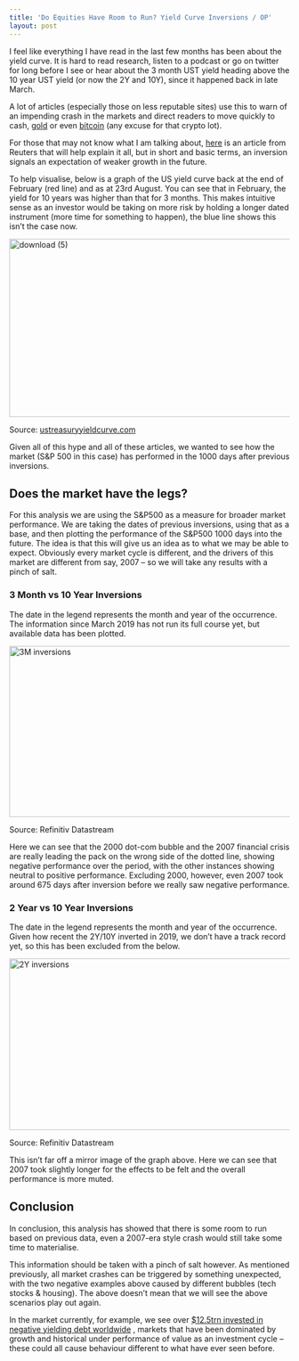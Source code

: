 ```yaml
---
title: 'Do Equities Have Room to Run? Yield Curve Inversions / OP'
layout: post
---
```

I feel like everything I have read in the last few months has been about the yield curve. It is hard to read research, listen to a podcast or go on twitter for long before I see or hear about the 3 month UST yield heading above the 10 year UST yield (or now the 2Y and 10Y), since it happened back in late March.

A lot of articles (especially those on less reputable sites) use this to warn of an impending crash in the markets and direct readers to move quickly to cash, [gold](https://www.fxstreet.com/analysis/yield-curve-inverted-even-more-is-it-finally-time-for-buying-gold-201903281350) or even [bitcoin](https://www.newsbtc.com/2019/08/15/what-is-us-yield-curve-and-why-is-it-tickling-bitcoin-investors/) (any excuse for that crypto lot).

For those that may not know what I am talking about, [here](https://uk.reuters.com/article/us-usa-economy-yieldcurve-explainer/explainer-countdown-to-recession-what-an-inverted-yield-curve-means-idUKKCN1V320S) is an article from Reuters that will help explain it all, but in short and basic terms, an inversion signals an expectation of weaker growth in the future.

To help visualise, below is a graph of the US yield curve back at the end of February (red line) and as at 23rd August. You can see that in February, the yield for 10 years was higher than that for 3 months. This makes intuitive sense as an investor would be taking on more risk by holding a longer dated instrument (more time for something to happen), the blue line shows this isn&#8217;t the case now.

<img loading="lazy" class="alignnone size-full wp-image-2023" src="https://empiahanalysis.files.wordpress.com/2019/08/download-5.png?resize=640%2C320" alt="download (5)" width="640" height="320"  data-recalc-dims="1" /> 

Source: [ustreasuryyieldcurve.com](https://www.ustreasuryyieldcurve.com/)

Given all of this hype and all of these articles, we wanted to see how the market (S&P 500 in this case) has performed in the 1000 days after previous inversions.

## Does the market have the legs?

For this analysis we are using the S&P500 as a measure for broader market performance. We are taking the dates of previous inversions, using that as a base, and then plotting the performance of the S&P500 1000 days into the future. The idea is that this will give us an idea as to what we may be able to expect. Obviously every market cycle is different, and the drivers of this market are different from say, 2007 &#8211; so we will take any results with a pinch of salt.

### 3 Month vs 10 Year Inversions

The date in the legend represents the month and year of the occurrence. The information since March 2019 has not run its full course yet, but available data has been plotted.

<img loading="lazy" class="alignnone wp-image-2026" src="https://empiahanalysis.files.wordpress.com/2019/08/3m-inversions.png?resize=640%2C307" alt="3M inversions" width="640" height="307"  data-recalc-dims="1" /> 

Source: Refinitiv Datastream

Here we can see that the 2000 dot-com bubble and the 2007 financial crisis are really leading the pack on the wrong side of the dotted line, showing negative performance over the period, with the other instances showing neutral to positive performance. Excluding 2000, however, even 2007 took around 675 days after inversion before we really saw negative performance.

### 2 Year vs 10 Year Inversions

The date in the legend represents the month and year of the occurrence. Given how recent the 2Y/10Y inverted in 2019, we don&#8217;t have a track record yet, so this has been excluded from the below.

<img loading="lazy" class="alignnone size-full wp-image-2025" src="https://empiahanalysis.files.wordpress.com/2019/08/2y-inversions.png?resize=640%2C308" alt="2Y inversions" width="640" height="308"  data-recalc-dims="1" /> 

Source: Refinitiv Datastream

This isn&#8217;t far off a mirror image of the graph above. Here we can see that 2007 took slightly longer for the effects to be felt and the overall performance is more muted.

## Conclusion

In conclusion, this analysis has showed that there is some room to run based on previous data, even a 2007-era style crash would still take some time to materialise.

This information should be taken with a pinch of salt however. As mentioned previously, all market crashes can be triggered by something unexpected, with the two negative examples above caused by different bubbles (tech stocks & housing). The above doesn&#8217;t mean that we will see the above scenarios play out again.

In the market currently, for example, we see over [$12.5trn invested in negative yielding debt worldwide](https://www.ft.com/content/a1899c76-92a8-11e9-aea1-2b1d33ac3271) , markets that have been dominated by growth and historical under performance of value as an investment cycle &#8211; these could all cause behaviour different to what have ever seen before.